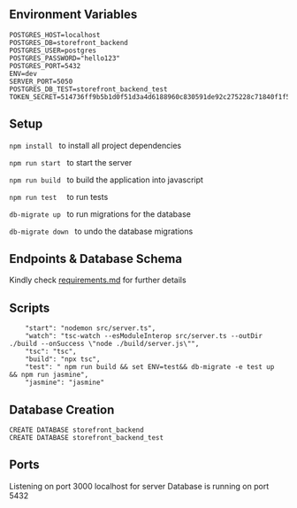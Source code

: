 
## Environment Variables
```
POSTGRES_HOST=localhost
POSTGRES_DB=storefront_backend
POSTGRES_USER=postgres
POSTGRES_PASSWORD="hello123"
POSTGRES_PORT=5432
ENV=dev
SERVER_PORT=5050
POSTGRES_DB_TEST=storefront_backend_test
TOKEN_SECRET=514736ff9b5b1d0f51d3a4d6188960c830591de92c275228c71840f1f561f628603f1d9953d6fcd620967543bac65a3a2a499ed7ac9c2557fef63295f5c04b31
```
## Setup
```npm install ``` to install all project dependencies

```npm run start ``` to start the server

```npm run build ``` to build the application into javascript

```npm run test  ``` to run tests

```db-migrate up ``` to run migrations for the database

```db-migrate down ``` to undo the database migrations

## Endpoints & Database Schema
Kindly check <u>requirements.md</u> for further details

## Scripts
```
    "start": "nodemon src/server.ts",
    "watch": "tsc-watch --esModuleInterop src/server.ts --outDir ./build --onSuccess \"node ./build/server.js\"",
    "tsc": "tsc",
    "build": "npx tsc",
    "test": " npm run build && set ENV=test&& db-migrate -e test up  && npm run jasmine",
    "jasmine": "jasmine"
```

## Database Creation
```
CREATE DATABASE storefront_backend
CREATE DATABASE storefront_backend_test

```
## Ports
  Listening on port 3000 localhost for server
  Database is running on port 5432

  


